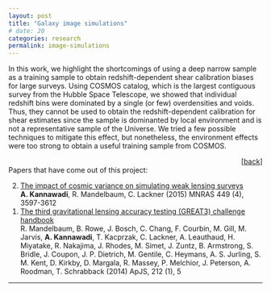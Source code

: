 ```yaml
---
layout: post
title: "Galaxy image simulations"
# date: 20
categories: research
permalink: image-simulations
---
```

In this work, we highlight the shortcomings of using a deep narrow sample as a training sample to obtain redshift-dependent shear calibration biases for large surveys.
Using COSMOS catalog, which is the largest contiguous survey from the Hubble Space Telescope, we showed that individual redshift bins were dominated by a single (or few) overdensities and voids.
Thus, they cannot be used to obtain the redshift-dependent calibration for shear estimates since the sample is dominanted by local environment and is not a representative sample of the Universe.
We tried a few possible techniques to mitigate this effect, but nonetheless, the environment effects were too strong to obtain a useful training sample from COSMOS.

<div align="right">[<a href="index.html#projectlist">back</a>]</div>
Papers that have come out of this project:
<ol reversed>
<li> <a href="https://ui.adsabs.harvard.edu/abs/2015MNRAS.449.3597K/abstract">The impact of cosmic variance on simulating weak lensing surveys</a><br>
	<b>A. Kannawadi</b>, R. Mandelbaum, C. Lackner (2015) MNRAS 449 (4), 3597-3612</li>
<li> <a href="https://ui.adsabs.harvard.edu/abs/2014ApJS..212....5M/abstract">The third gravitational lensing accuracy testing (GREAT3) challenge handbook</a><br>
R. Mandelbaum, B. Rowe, J. Bosch, C. Chang, F. Courbin, M. Gill, M. Jarvis, <b>A. Kannawadi</b>, T. Kacprzak, C. Lackner, A. Leauthaud, H. Miyatake, R. Nakajima, J. Rhodes, M. Simet, J. Zuntz, B. Armstrong, S. Bridle, J. Coupon, J. P. Dietrich, M. Gentile, C. Heymans, A. S. Jurling, S. M. Kent, D. Kirkby, D. Margala, R. Massey, P. Melchior, J. Peterson, A. Roodman, T. Schrabback (2014) ApJS, 212 (1), 5 </li>
</ol>
<hr>